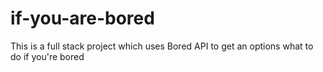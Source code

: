 # if-you-are-bored
This is a full stack project which uses Bored API to get an options what to do if you're bored
